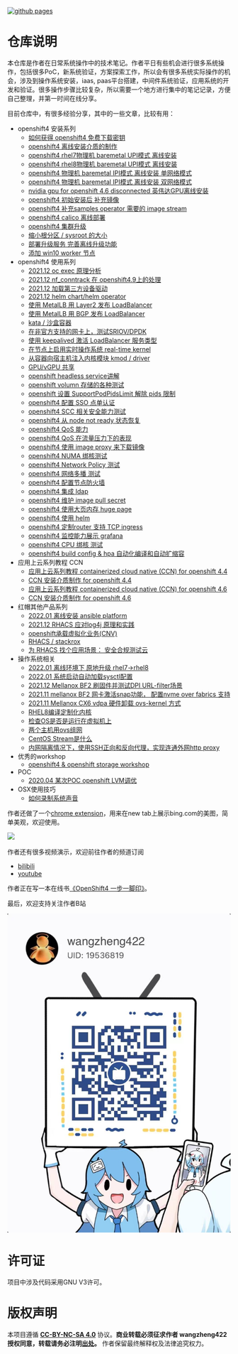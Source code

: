 [![github pages](https://github.com/wangzheng422/docker_env/actions/workflows/gh-pages.yml/badge.svg)](https://github.com/wangzheng422/docker_env/actions/workflows/gh-pages.yml)
# 仓库说明

本仓库是作者在日常系统操作中的技术笔记。作者平日有些机会进行很多系统操作，包括很多PoC，新系统验证，方案探索工作，所以会有很多系统实际操作的机会，涉及到操作系统安装，iaas, paas平台搭建，中间件系统验证，应用系统的开发和验证。很多操作步骤比较复杂，所以需要一个地方进行集中的笔记记录，方便自己整理，并第一时间在线分享。

目前仓库中，有很多经验分享，其中的一些文章，比较有用：
- openshift4 安装系列
  - [如何获得 openshift4 免费下载密钥](redhat/ocp4/4.5/4.5.ocp.pull.secret.md)
  - [openshift4 离线安装介质的制作](redhat/ocp4/4.6/4.6.build.dist.md)
  - [openshift4 rhel7物理机 baremetal UPI模式 离线安装](redhat/ocp4/4.6/4.6.disconnect.bm.upi.static.ip.on.rhel7.md)
  - [openshift4 rhel8物理机 baremetal UPI模式 离线安装](redhat/ocp4/4.6/4.6.disconnect.bm.upi.static.ip.on.rhel8.md)
  - [openshift4 物理机 baremetal IPI模式 离线安装 单网络模式](redhat/ocp4/4.6/4.6.disconnect.bm.ipi.on.rhel8.md)
  - [openshift4 物理机 baremetal IPI模式 离线安装 双网络模式](redhat/ocp4/4.6/4.6.disconnect.bm.ipi.on.rhel8.provisionning.network.md)
  - [nvidia gpu for openshift 4.6 disconnected 英伟达GPU离线安装](redhat/ocp4/4.6/4.6.nvidia.gpu.disconnected.md)
  - [openshift4 初始安装后 补充镜像](redhat/ocp4/4.6/4.6.add.image.md)
  - [openshift4 补充samples operator 需要的 image stream](redhat/ocp4/4.5/4.5.is.sample.md)
  - [openshift4 calico 离线部署](redhat/ocp4/4.3/4.3.calico.md)
  - [openshift4 集群升级](redhat/ocp4/4.2/4.2.upgrade.md)
  - [缩小根分区 / sysroot 的大小](redhat/ocp4/4.8/4.8.shrink.sysroot.md)
  - [部署升级服务 完善离线升级功能](redhat/ocp4/4.8/4.8.update.service.md)
  - [添加 win10 worker 节点](redhat/ocp4/4.8/4.8.windows.node.md)
- openshift4 使用系列
  - [2021.12 oc exec 原理分析](redhat/ocp4/4.9/4.9.oc.exec.md)
  - [2021.12 nf_conntrack 在 openshift4.9上的处理](redhat/ocp4/4.9/4.9.nf.conntrack.md)
  - [2021.12 加载第三方设备驱动](redhat/ocp4/4.9/4.9.load.3rd.part.driver.md)
  - [2021.12 helm chart/helm operator](https://github.com/wangzheng422/baicell-helm-operator)
  - [使用 MetalLB 用 Layer2 发布 LoadBalancer](redhat/ocp4/4.8/4.8.metalb.l2.md)
  - [使用 MetalLB 用 BGP 发布 LoadBalancer](redhat/ocp4/4.8/4.8.metalb.md)
  - [kata / 沙盒容器](redhat/ocp4/4.8/4.8.kata.md)
  - [在非官方支持的网卡上，测试SRIOV/DPDK](redhat/ocp4/4.7/4.7.sriov.md)
  - [使用 keepalived 激活 LoadBalancer 服务类型](redhat/ocp4/4.7/4.7.keepalived.operator.md)
  - [在节点上启用实时操作系统 real-time kernel](redhat/ocp4/4.7/4.7.real-time.kernel.md)
  - [从容器向宿主机注入内核模块 kmod / driver](redhat/ocp4/4.7/4.7.install.kmod.driver.md)
  - [GPU/vGPU 共享](redhat/ocp4/4.6/4.6.vgpu.sharing.deploy.md)
  - [openshift headless service讲解](redhat/ocp4/4.4/4.4.headless.service.md)
  - [openshift volumn 存储的各种测试](redhat/ocp4/4.3/4.3.volumn.md)
  - [openshift 设置 SupportPodPidsLimit 解除 pids 限制](redhat/ocp4/4.3/4.3.SupportPodPidsLimit.md)
  - [openshift4 配置 SSO 点单认证](redhat/ocp4/4.3/4.3.sso.md)
  - [openshift4 SCC 相关安全能力测试](redhat/ocp4/4.3/4.3.scc.md)
  - [openshift4 从 node not ready 状态恢复](redhat/ocp4/4.3/4.3.recover.node.not.ready.md)
  - [openshift4 QoS 能力](redhat/ocp4/4.3/4.3.QoS.nic.md)
  - [openshift4 QoS 在流量压力下的表现](redhat/ocp4/4.3/4.3.QoS.nic.high.md)
  - [openshift4 使用 image proxy 来下载镜像](redhat/ocp4/4.3/4.3.proxy.md)
  - [openshift4 NUMA 绑核测试](redhat/ocp4/4.3/4.3.numa.md)
  - [openshift4 Network Policy 测试](redhat/ocp4/4.3/4.3.network.policy.md)
  - [openshift4 网络多播 测试](redhat/ocp4/4.3/4.3.multicast.md)
  - [openshift4 配置节点防火墙](redhat/ocp4/4.3/4.3.firewall.md)
  - [openshift4 集成 ldap](redhat/ocp4/4.3/4.3.ldap.md)
  - [openshift4 维护 image pull secret](redhat/ocp4/4.3/4.3.image.pull.md)
  - [openshift4 使用大页内存 huge page](redhat/ocp4/4.3/4.3.huge.page.md)
  - [openshift4 使用 helm](redhat/ocp4/4.3/4.3.helm.md)
  - [openshift4 定制router 支持 TCP ingress](redhat/ocp4/4.3/4.3.haproxy.md)
  - [openshift4 监控能力展示 grafana](redhat/ocp4/4.3/4.3.grafana.md)
  - [openshift4 CPU 绑核 测试](redhat/ocp4/4.3/4.3.cpu.manager.md)
  - [openshift4 build config & hpa 自动化编译和自动扩缩容](redhat/ocp4/4.3/4.3.build.config.md)
- 应用上云系列教程 CCN
  - [应用上云系列教程 containerized cloud native (CCN) for openshift 4.4](redhat/ocp4/4.4/4.4.ccn.devops.deploy.md)
  - [CCN 安装介质制作 for openshift 4.4](redhat/ocp4/4.4/4.4.ccn.devops.build.md)
  - [应用上云系列教程 containerized cloud native (CCN) for openshift 4.6](redhat/ocp4/4.6/4.6.ccn.devops.deploy.md)
  - [CCN 安装介质制作 for openshift 4.6](redhat/ocp4/4.6/4.6.ccn.devops.build.md)
- 红帽其他产品系列
  - [2022.01 离线安装 ansible platform](redhat/notes/2022/2022.01.ansible.install.md)
  - [2021.12 RHACS 应对log4j 原理和实践](redhat/notes/2021/2021.08.virus.md)
  - [openshift承载虚拟化业务(CNV)](redhat/ocp4/4.5/4.5.ocp.ocs.cnv.ceph.md)
  - [RHACS / stackrox](redhat/ocp4/4.7/4.7.rhacs.md)
  - [为 RHACS 找个应用场景： 安全合规测试云 ](redhat/ocp4/4.7/4.7.rhacs.deep.md)
- 操作系统相关
  - [2022.01 离线环境下 原地升级 rhel7->rhel8](redhat/notes/2022/2022.01.rhel7.upgrade.to.rhel8.md)
  - [2022.01 系统启动自动加载sysctl配置](redhat/notes/2022/2022.01.sysctl.md)
  - [2021.12 Mellanox BF2 刷固件并测试DPI URL-filter场景](redhat/notes/2021/2021.12.ocp.bf2.dpi.url.filter.md)
  - [2021.11 mellanox BF2 网卡激活snap功能， 配置nvme over fabrics 支持](redhat/notes/2021/2021.11.bf2.snap.try.md)
  - [2021.11 Mellanox CX6 vdpa 硬件卸载 ovs-kernel 方式](redhat/notes/2021/2021.10.cx6dx.vdpa.offload.md)
  - [RHEL8编译定制化内核](redhat/rhel/rhel.build.kernel.md)
  - [检查OS是否是运行在虚拟机上](redhat/ocp4/4.5/4.5.check.whether.vm.md)
  - [两个主机用ovs组网](redhat/ocp4/4.4/4.4.ovs.md)
  - [CentOS Stream是什么](https://www.bilibili.com/video/BV1Go4y1o7hn/)
  - [内网隔离情况下，使用SSH正向和反向代理，实现连通外网http proxy](redhat/notes/2021/2021.01.ssh.tunnel.md)
- 优秀的workshop
  - [openshift4 & openshift storage workshop](redhat/ocp4/4.5/4.5.ocp.ocs.workshop.md)
- POC
  - [2020.04 某次POC openshift LVM调优](redhat/ocp4/4.3/poc.sc/install.poc.sc.md)
- OSX使用技巧
  - [如何录制系统声音](redhat/osx/osx.record.system.audio.md)

作者还做了一个[chrome extension](https://chrome.google.com/webstore/detail/bing-image-new-tab/hahpccmdkmgmaoebhfnkpcnndnklfbpj/)，用来在new tab上展示bing.com的美图，简单美观，欢迎使用。

[<kbd><img src="imgs/2021-01-17-17-29-10.png" width="600"></kbd>](https://chrome.google.com/webstore/detail/bing-image-new-tab/hahpccmdkmgmaoebhfnkpcnndnklfbpj/)

作者还有很多视频演示，欢迎前往作者的频道订阅
- [bilibili](https://space.bilibili.com/19536819)
- [youtube](https://www.youtube.com/user/wangzheng422)
<!-- - [西瓜视频](https://www.ixigua.com/home/1134309560818120) -->

作者正在写一本在线书[《OpenShift4 一步一脚印》](https://wangzheng422.github.io/openshift4-steps-book/introduction.html)。

最后，欢迎支持关注作者B站

[<kbd><img src="imgs/2021-05-09-21-47-36.png" width="600"></kbd>](https://space.bilibili.com/19536819)

# 许可证
项目中涉及代码采用GNU V3许可。

# 版权声明
本项目遵循 **[CC-BY-NC-SA 4.0](https://creativecommons.org/licenses/by-nc-sa/4.0/)** 协议。**商业转载必须征求作者 wangzheng422 授权同意，转载请务必注明[出处](https://github.com/wangzheng422/docker_env)。** 作者保留最终解释权及法律追究权力。